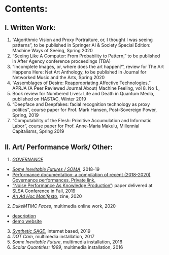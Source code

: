 # Contents: 

## I.	Written Work:
1. “Algorithmic Vision and Proxy Portraiture, or, I thought I was seeing patterns”, to be published in Springer AI & Society Special Edition: Machine Ways of Seeing, Spring 2020
2. “Seeing Like A Computer: From Probability to Pattern,” to be published in After Agency conference proceedings (TBA) 
3. “Incomplete Images, or, where does the art happen?”, review for The Art Happens Here: Net Art Anthology, to be published in Journal for Networked Music and the Arts, Spring 2020
4. “Assemblages of Desire: Reappropriating Affective Technologies,” APRJA (A Peer Reviewed Journal About) Machine Feeling, vol 8. No 1.,
5. Book review for Numbered Lives: Life and Death in Quantum Media, published on HASTAC, Winter 2019
6. “Deepface and Deepfakes: facial recognition technology as proxy politics”, course paper for Prof. Mark Hansen, Post-Sovereign Power, Spring, 2019
7. “Computability of the Flesh: Primitive Accumulation and Informatic Labor”, course paper for Prof. Anne-Maria Makulu, Millennial Capitalisms, Spring 2019

## II.	Art/ Performance Work/ Other:

1. [*GOVERNANCE*](https://gvnc.tv/)
- [*Some Inevitable Futures / SOMA*](https://gvnc.tv/soma/), 2018-19
- [Performance documentation: a compilation of recent (2018-2020) Governance performances. Private link. ](https://youtu.be/VBhiSi2oNyI)
- [“Noise Performance As Knowledge Production”](https://github.com/rebeccauliasz/prelim-portfolio/blob/master/SLSA%20talk%20-%20GVNC-%20edit.pdf): paper delivered at SLSA Conference in Fall, 2019
- [*An Ad Hoc Manifesto*](https://github.com/rebeccauliasz/prelim-portfolio/blob/master/GVNC-zine.pdf), zine, 2020
2. *DukeMTMC Faces*, multimedia online work, 2020
- [description](https://github.com/rebeccauliasz/PFSR-DukeFace/blob/master/PFSR/progress-report.md)
- [demo website](http://rebeccauliasz.github.io/objload/)
3. [*Synthetic SAGE*](https://github.com/rebeccauliasz/synthetic-sage-style-transfer/blob/master/overview.md), internet based, 2019
4. *DOT Cam*, multimedia installation, 2017
5. *Some Inevitable Future*, multimedia installation, 2016
6. *Scalar Quantities: 1999*, multimedia installation, 2016 
